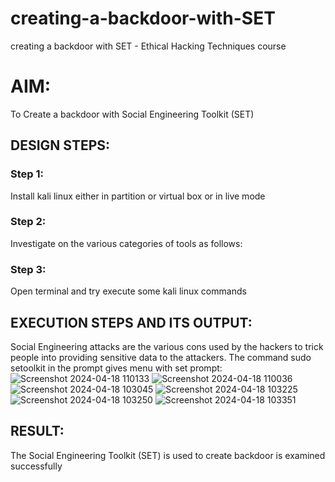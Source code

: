 # creating-a-backdoor-with-SET
creating a backdoor with SET - Ethical Hacking Techniques course

# AIM:
To Create a backdoor with Social Engineering Toolkit (SET)

## DESIGN STEPS:

### Step 1:

Install kali linux either in partition or virtual box or in live mode


### Step 2:

Investigate on the various categories of tools as follows:

### Step 3:

Open terminal and try execute some kali linux commands

## EXECUTION STEPS AND ITS OUTPUT:
Social Engineering attacks are the various cons used by the hackers to trick people into providing sensitive data to the attackers. 
The command sudo setoolkit in the prompt gives menu with set prompt:
![Screenshot 2024-04-18 110133](https://github.com/Vinothini1711/Echoserver/assets/144300204/6e82a9ae-643f-4d61-84b8-d1530754f30f)
![Screenshot 2024-04-18 110036](https://github.com/Vinothini1711/Echoserver/assets/144300204/4f687b96-cff0-4207-85e8-fb9a860aef44)
![Screenshot 2024-04-18 103045](https://github.com/Vinothini1711/Echoserver/assets/144300204/1d94ba26-25ee-4cc7-b8d9-d3ac753c3634)
![Screenshot 2024-04-18 103225](https://github.com/Vinothini1711/Echoserver/assets/144300204/54cb9f8c-cb9a-4a56-9754-9647a899120d)
![Screenshot 2024-04-18 103250](https://github.com/Vinothini1711/Echoserver/assets/144300204/59f6396e-3363-4121-a121-4abef4279f00)
![Screenshot 2024-04-18 103351](https://github.com/Vinothini1711/Echoserver/assets/144300204/772715d7-3d71-4327-bd73-6c6807550a4e)








## RESULT:
The Social Engineering Toolkit (SET) is used to create backdoor is  examined successfully

